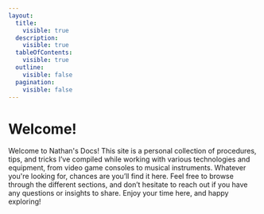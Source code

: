 ```yaml
---
layout:
  title:
    visible: true
  description:
    visible: true
  tableOfContents:
    visible: true
  outline:
    visible: false
  pagination:
    visible: false
---
```


# Welcome!

Welcome to Nathan's Docs! This site is a personal collection of procedures, tips, and tricks I’ve compiled while working with various technologies and equipment, from video game consoles to musical instruments. Whatever you're looking for, chances are you’ll find it here. Feel free to browse through the different sections, and don’t hesitate to reach out if you have any questions or insights to share. Enjoy your time here, and happy exploring!
